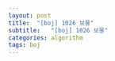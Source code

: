 ```yaml
---
layout: post
title:  "[boj] 1026 보물"
subtitle:   "[boj] 1026 보물"
categories: algorithm
tags: boj
---
```



```cpp

```